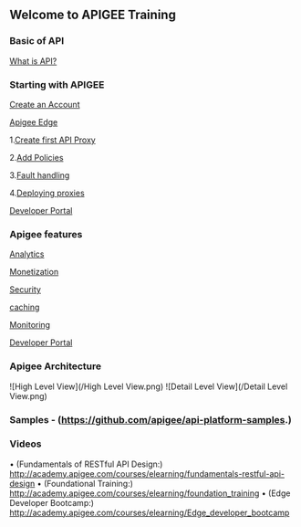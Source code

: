 ## Welcome to APIGEE Training

### Basic of API
[What is API?](http://docs.apigee.com/api-services/content/understanding-apis-and-api-proxies) 

### Starting with APIGEE

[Create an Account](http://docs.apigee.com/api-services/content/creating-apigee-edge-account)

[Apigee Edge](http://docs.apigee.com/api-services/content/what-apigee-edge)

1.[Create first API Proxy](http://docs.apigee.com/tutorials/add-and-configure-your-first-api)

2.[Add Policies](http://docs.apigee.com/tutorials/add-policies-your-api)

3.[Fault handling](http://docs.apigee.com/api-services/content/fault-handling)

4.[Deploying proxies](http://docs.apigee.com/api-services/content/deploying-proxies-ui)
      
[Developer Portal](http://docs.apigee.com/developer-services/content/what-developer-portal)

### Apigee features

   [Analytics](http://docs.apigee.com/analytics-services/content/analytics-services-overview)
   
   [Monetization](http://docs.apigee.com/monetization/content/configure-monetization-developer-portal)
   
   [Security](http://docs.apigee.com/api-services/content/api-security)
   
   [caching](http://docs.apigee.com/api-services/content/caching-edge)
   
   [Monitoring](http://docs.apigee.com/api-services/content/using-trace-tool-0)
   
   [Developer Portal](http://docs.apigee.com/developer-services/content/what-developer-portal)
       
### Apigee Architecture

![High Level View](/High Level View.png)
![Detail Level View](/Detail Level View.png)

### Samples - (https://github.com/apigee/api-platform-samples.)


### Videos 

•	(Fundamentals of RESTful API Design:) http://academy.apigee.com/courses/elearning/fundamentals-restful-api-design
•	(Foundational Training:) http://academy.apigee.com/courses/elearning/foundation_training
•	(Edge Developer Bootcamp:)  http://academy.apigee.com/courses/elearning/Edge_developer_bootcamp

